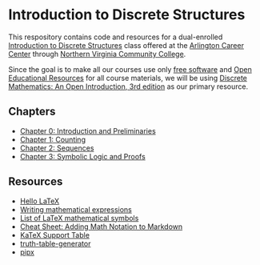 # Introduction to Discrete Structures 

This respository contains code and resources for a dual-enrolled
[Introduction to Discrete Structures](https://courses.vccs.edu/courses/CSC208)
class offered at the [Arlington Career Center](https://careercenter.apsva.us)
through [Northern Virginia Community College](https://www.nvcc.edu/).

Since the goal is to make all our courses use only
[free software](https://www.gnu.org/philosophy/free-sw.en.html) and
[Open Educational Resources](https://www.unesco.org/en/open-educational-resources)
for all course materials, we will be using
[Discrete Mathematics: An Open Introduction, 3rd edition](https://discrete.openmathbooks.org/dmoi3.html)
as our primary resource.


## Chapters

* [Chapter 0: Introduction and Preliminaries](ch0_preliminaries)
* [Chapter 1: Counting](ch1_counting)
* [Chapter 2: Sequences](ch2_sequences)
* [Chapter 3: Symbolic Logic and Proofs](ch3_logic)


## Resources 

* [Hello LaTeX](https://dmackinnon1.github.io/LaTeX101/)
* [Writing mathematical expressions](https://docs.github.com/en/get-started/writing-on-github/working-with-advanced-formatting/writing-mathematical-expressions)
* [List of LaTeX mathematical symbols](https://oeis.org/wiki/List_of_LaTeX_mathematical_symbols)
* [Cheat Sheet: Adding Math Notation to Markdown](https://www.upyesp.org/posts/makrdown-vscode-math-notation/)
* [KaTeX Support Table](https://katex.org/docs/support_table.html)
* [truth-table-generator](https://pypi.org/project/truth-table-generator/)
* [pipx](https://github.com/pypa/pipx)

